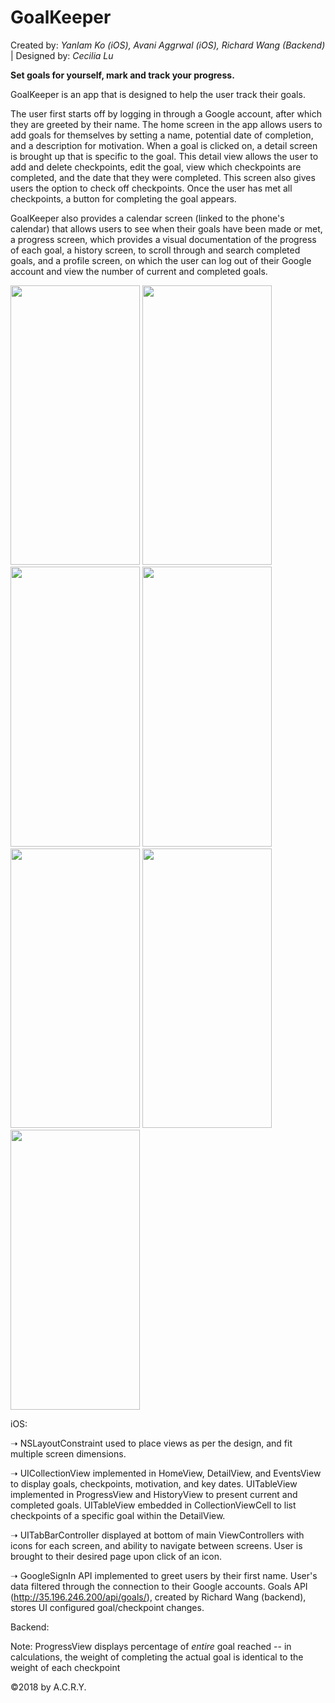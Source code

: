 # GoalKeeper
Created by: <i>Yanlam Ko (iOS), Avani Aggrwal (iOS), Richard Wang (Backend)</i> | Designed by: <i>Cecilia Lu</i>

<strong> Set goals for yourself, mark and track your progress. </strong> 

<p>GoalKeeper is an app that is designed to help the user track their goals.</p> 
<p>The user first starts off by logging in through a Google account, after which they are greeted by their name. The home screen in the app allows users to add goals for themselves by setting a name, potential date of completion, and a description for motivation. When a goal is clicked on, a detail screen is brought up that is specific to the goal. This detail view allows the user to add and delete checkpoints, edit the goal, view which checkpoints are completed, and the date that they were completed. This screen also gives users the option to check off checkpoints. Once the user has met all checkpoints, a button for completing the goal appears.</p>
<p>GoalKeeper also provides a calendar screen (linked to the phone's calendar) that allows users to see when their goals have been made or met, a progress screen, which provides a visual documentation of the progress of each goal, a history screen, to scroll through and search completed goals, and a profile screen, on which the user can log out of their Google account and view the number of current and completed goals.</p>

<img src="https://github.com/YKo20010/GoalKeeperACRY/blob/master/screenshots/LoginView.png" width="207" height="447.5" />
<img src="https://github.com/YKo20010/GoalKeeperACRY/blob/master/screenshots/LoadView.png" width="207" height="447.5" />
<img src="https://github.com/YKo20010/GoalKeeperACRY/blob/master/screenshots/HomeView.png" width="207" height="447.5" />
<img src="https://github.com/YKo20010/GoalKeeperACRY/blob/master/screenshots/DeleteView.png" width="207" height="447.5" />
<img src="https://github.com/YKo20010/GoalKeeperACRY/blob/master/screenshots/CalendarView.png" width="207" height="447.5" />
<img src="https://github.com/YKo20010/GoalKeeperACRY/blob/master/screenshots/CalendarView2.png" width="207" height="447.5" />
<img src="https://github.com/YKo20010/GoalKeeperACRY/blob/master/screenshots/ProgressView.png" width="207" height="447.5" />

iOS:

&#10141; NSLayoutConstraint used to place views as per the design, and fit multiple screen dimensions.

&#10141; UICollectionView implemented in HomeView, DetailView, and EventsView to display goals, checkpoints, motivation, and key dates. UITableView implemented in ProgressView and HistoryView to present current and completed goals. UITableView embedded in CollectionViewCell to list checkpoints of a specific goal within the DetailView.

&#10141; UITabBarController displayed at bottom of main ViewControllers with icons for each screen, and ability to navigate between screens. User is brought to their desired page upon click of an icon.

&#10141; GoogleSignIn API implemented to greet users by their first name. User's data filtered through the connection to their Google accounts. Goals API (http://35.196.246.200/api/goals/), created by Richard Wang (backend), stores UI configured goal/checkpoint changes.

Backend:

<p>Note: ProgressView displays percentage of <i>entire</i> goal reached -- in calculations, the weight of completing the actual goal is identical to the weight of each checkpoint</p>
<p> </p>
<p>&#169;2018 by A.C.R.Y.</p>
